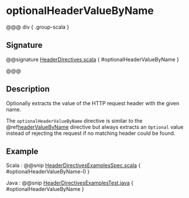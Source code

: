 # optionalHeaderValueByName

@@@ div { .group-scala }

## Signature

@@signature [HeaderDirectives.scala]($akka-http$/akka-http/src/main/scala/akka/http/scaladsl/server/directives/HeaderDirectives.scala) { #optionalHeaderValueByName }

@@@

## Description

Optionally extracts the value of the HTTP request header with the given name.

The `optionalHeaderValueByName` directive is similar to the @ref[headerValueByName](headerValueByName.md) directive but always extracts
an `Optional` value instead of rejecting the request if no matching header could be found.

## Example

Scala
:  @@snip [HeaderDirectivesExamplesSpec.scala]($test$/scala/docs/http/scaladsl/server/directives/HeaderDirectivesExamplesSpec.scala) { #optionalHeaderValueByName-0 }

Java
:  @@snip [HeaderDirectivesExamplesTest.java]($test$/java/docs/http/javadsl/server/directives/HeaderDirectivesExamplesTest.java) { #optionalHeaderValueByName }
